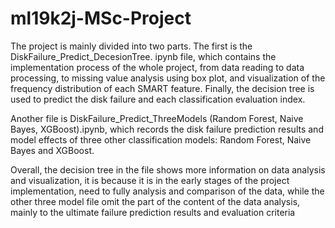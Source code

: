 # ml19k2j-MSc-Project
The project is mainly divided into two parts. The first is the DiskFailure_Predict_DecesionTree. ipynb file, which contains the implementation process of the whole project, from data reading to data processing, to missing value analysis using box plot, and visualization of the frequency distribution of each SMART feature. Finally, the decision tree is used to predict the disk failure and each classification evaluation index.

Another file is DiskFailure_Predict_ThreeModels (Random Forest, Naive Bayes, XGBoost).ipynb, which records the disk failure prediction results and model effects of three other classification models: Random Forest, Naive Bayes and XGBoost.

Overall, the decision tree in the file shows more information on data analysis and visualization, it is because it is in the early stages of the project implementation, need to fully analysis and comparison of the data, while the other three model file omit the part of the content of the data analysis, mainly to the ultimate failure prediction results and evaluation criteria
